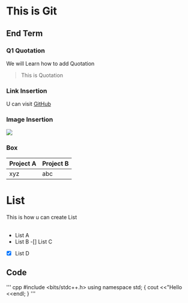 # This is Git
## End Term
### Q1 Quotation
We will Learn how to add Quotation
> This is Quotation
### Link Insertion
U can visit [GitHub](git@github.com)
### Image Insertion
![](https://wallpapers.com/images/hd/coding-background-9izlympnd0ovmpli.jpg)

### Box
| Project A| Project B|
|:----------|----------|
|  xyz     | abc      |

# List
This is how u can create List
<br> <br>
- List A
- List B
-[] List C
-[x] List D

## Code
''' cpp
#include <bits/stdc++.h>
using namespace std;
{
    cout <<"Hello <<endl;
}
'''


